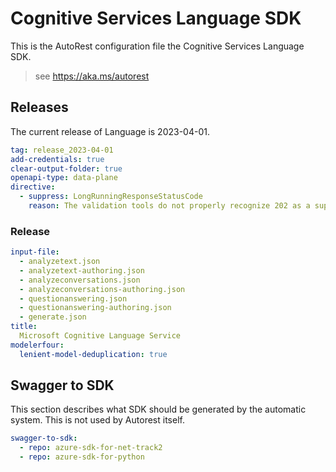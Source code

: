 # Cognitive Services Language SDK

This is the AutoRest configuration file the Cognitive Services Language SDK.

> see https://aka.ms/autorest

## Releases

The current release of Language is 2023-04-01.

<!-- The current stable release of Language is 2023-04-01. -->

```yaml
tag: release_2023-04-01
add-credentials: true
clear-output-folder: true
openapi-type: data-plane
directive:
  - suppress: LongRunningResponseStatusCode
    reason: The validation tools do not properly recognize 202 as a supported response code.
```

### Release

``` yaml $(tag) == 'release_2023-04-01'
input-file:
  - analyzetext.json
  - analyzetext-authoring.json
  - analyzeconversations.json
  - analyzeconversations-authoring.json
  - questionanswering.json
  - questionanswering-authoring.json
  - generate.json
title:
  Microsoft Cognitive Language Service
modelerfour:
  lenient-model-deduplication: true
```

## Swagger to SDK

This section describes what SDK should be generated by the automatic system.
This is not used by Autorest itself.

``` yaml $(swagger-to-sdk)
swagger-to-sdk:
  - repo: azure-sdk-for-net-track2
  - repo: azure-sdk-for-python
```
